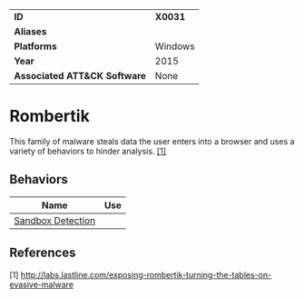 |||
|---|---|
|**ID**|**X0031**|
|**Aliases**||
|**Platforms**|Windows|
|**Year**|2015|
|**Associated ATT&CK Software**|None|


Rombertik
=========
This family of malware steals data the user enters into a browser and uses a variety of behaviors to hinder analysis. [[1]](#1)

Behaviors
---------
|Name|Use|
|---|---|
|[Sandbox Detection](https://github.com/MBCProject/mbc-markdown/blob/master/anti-behavioral-analysis/detect-sandbox.md)||

References
----------
<a name="1">[1]</a> http://labs.lastline.com/exposing-rombertik-turning-the-tables-on-evasive-malware
